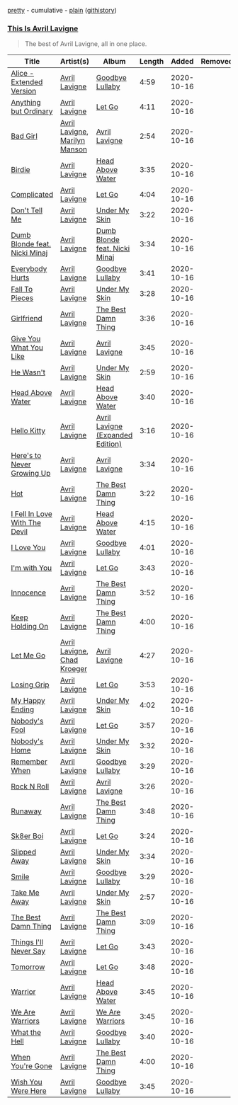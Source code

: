 [pretty](https://github.com/catzs/spotify-playlist-archive/blob/master/playlists/pretty/This%20Is%20Avril%20Lavigne.md) - cumulative - [plain](https://github.com/catzs/spotify-playlist-archive/blob/master/playlists/plain/37i9dQZF1DX7F7SW1hU3P6) ([githistory](https://github.githistory.xyz/catzs/spotify-playlist-archive/blob/master/playlists/plain/37i9dQZF1DX7F7SW1hU3P6))

### [This Is Avril Lavigne](https://open.spotify.com/playlist/37i9dQZF1DX7F7SW1hU3P6)

> The best of Avril Lavigne, all in one place.

| Title | Artist(s) | Album | Length | Added | Removed |
|---|---|---|---|---|---|
| [Alice - Extended Version](https://open.spotify.com/track/1nxxExVCpMMkN3cz5uyozd) | [Avril Lavigne](https://open.spotify.com/artist/0p4nmQO2msCgU4IF37Wi3j) | [Goodbye Lullaby](https://open.spotify.com/album/3SUtKkjatUCubbgOC8OP4o) | 4:59 | 2020-10-16 |  |
| [Anything but Ordinary](https://open.spotify.com/track/6STHWwMa2vbr1nKArQH7hd) | [Avril Lavigne](https://open.spotify.com/artist/0p4nmQO2msCgU4IF37Wi3j) | [Let Go](https://open.spotify.com/album/3zXjR3y2dUWklKmmp6lEhy) | 4:11 | 2020-10-16 |  |
| [Bad Girl](https://open.spotify.com/track/0DJLpR7cv97zg4indE9kQT) | [Avril Lavigne](https://open.spotify.com/artist/0p4nmQO2msCgU4IF37Wi3j), [Marilyn Manson](https://open.spotify.com/artist/2VYQTNDsvvKN9wmU5W7xpj) | [Avril Lavigne](https://open.spotify.com/album/512J2VIGOTP50qp5MNEUyG) | 2:54 | 2020-10-16 |  |
| [Birdie](https://open.spotify.com/track/0LFzQCGWwX1GKQhlHVrG92) | [Avril Lavigne](https://open.spotify.com/artist/0p4nmQO2msCgU4IF37Wi3j) | [Head Above Water](https://open.spotify.com/album/3FrkD0TTaXBuW19vuEhDGz) | 3:35 | 2020-10-16 |  |
| [Complicated](https://open.spotify.com/track/5xEM5hIgJ1jjgcEBfpkt2F) | [Avril Lavigne](https://open.spotify.com/artist/0p4nmQO2msCgU4IF37Wi3j) | [Let Go](https://open.spotify.com/album/3zXjR3y2dUWklKmmp6lEhy) | 4:04 | 2020-10-16 |  |
| [Don't Tell Me](https://open.spotify.com/track/0dEQaNYfp5G7Sflek2Qnde) | [Avril Lavigne](https://open.spotify.com/artist/0p4nmQO2msCgU4IF37Wi3j) | [Under My Skin](https://open.spotify.com/album/7851Vsjv3apS52sXUik6iF) | 3:22 | 2020-10-16 |  |
| [Dumb Blonde feat. Nicki Minaj](https://open.spotify.com/track/3p2f5xs8H1OkklezV3QHvx) | [Avril Lavigne](https://open.spotify.com/artist/0p4nmQO2msCgU4IF37Wi3j) | [Dumb Blonde feat. Nicki Minaj](https://open.spotify.com/album/7kIuMMOmbfedz5iCodWwKY) | 3:34 | 2020-10-16 |  |
| [Everybody Hurts](https://open.spotify.com/track/42mFRL3WVqio2wfjE9wTq0) | [Avril Lavigne](https://open.spotify.com/artist/0p4nmQO2msCgU4IF37Wi3j) | [Goodbye Lullaby](https://open.spotify.com/album/3SUtKkjatUCubbgOC8OP4o) | 3:41 | 2020-10-16 |  |
| [Fall To Pieces](https://open.spotify.com/track/396WOfbkqKaXYFwx6XjdOF) | [Avril Lavigne](https://open.spotify.com/artist/0p4nmQO2msCgU4IF37Wi3j) | [Under My Skin](https://open.spotify.com/album/7851Vsjv3apS52sXUik6iF) | 3:28 | 2020-10-16 |  |
| [Girlfriend](https://open.spotify.com/track/5HbCnVLXRyZVxnreOPgJCK) | [Avril Lavigne](https://open.spotify.com/artist/0p4nmQO2msCgU4IF37Wi3j) | [The Best Damn Thing](https://open.spotify.com/album/5dfbrFuG8lfC4Yi75J8NmK) | 3:36 | 2020-10-16 |  |
| [Give You What You Like](https://open.spotify.com/track/5nugxvd978uqqJOa7d4E0T) | [Avril Lavigne](https://open.spotify.com/artist/0p4nmQO2msCgU4IF37Wi3j) | [Avril Lavigne](https://open.spotify.com/album/512J2VIGOTP50qp5MNEUyG) | 3:45 | 2020-10-16 |  |
| [He Wasn't](https://open.spotify.com/track/0VRxqpFICUHJKuWx9sQrm6) | [Avril Lavigne](https://open.spotify.com/artist/0p4nmQO2msCgU4IF37Wi3j) | [Under My Skin](https://open.spotify.com/album/7851Vsjv3apS52sXUik6iF) | 2:59 | 2020-10-16 |  |
| [Head Above Water](https://open.spotify.com/track/1N7YeVU0ZwAFbOhwM61ef6) | [Avril Lavigne](https://open.spotify.com/artist/0p4nmQO2msCgU4IF37Wi3j) | [Head Above Water](https://open.spotify.com/album/6uQufJrxAdQNH2QlnJMEgi) | 3:40 | 2020-10-16 |  |
| [Hello Kitty](https://open.spotify.com/track/5eo5uGyM4q70CLU3LZphfu) | [Avril Lavigne](https://open.spotify.com/artist/0p4nmQO2msCgU4IF37Wi3j) | [Avril Lavigne (Expanded Edition)](https://open.spotify.com/album/7qjA5gbagHWVbqKUgVt49l) | 3:16 | 2020-10-16 |  |
| [Here's to Never Growing Up](https://open.spotify.com/track/1rdreHH1v6kyrx2mFQvLR4) | [Avril Lavigne](https://open.spotify.com/artist/0p4nmQO2msCgU4IF37Wi3j) | [Avril Lavigne](https://open.spotify.com/album/512J2VIGOTP50qp5MNEUyG) | 3:34 | 2020-10-16 |  |
| [Hot](https://open.spotify.com/track/26mhkMU2TuOez5xLcxwwA4) | [Avril Lavigne](https://open.spotify.com/artist/0p4nmQO2msCgU4IF37Wi3j) | [The Best Damn Thing](https://open.spotify.com/album/25fgjE5rdkaAcj2ZLbcEk8) | 3:22 | 2020-10-16 |  |
| [I Fell In Love With The Devil](https://open.spotify.com/track/6HHtTXPyBTJsLQT0y3afnm) | [Avril Lavigne](https://open.spotify.com/artist/0p4nmQO2msCgU4IF37Wi3j) | [Head Above Water](https://open.spotify.com/album/3FrkD0TTaXBuW19vuEhDGz) | 4:15 | 2020-10-16 |  |
| [I Love You](https://open.spotify.com/track/0SSLB8KDiZtgDRQ0rAs3SA) | [Avril Lavigne](https://open.spotify.com/artist/0p4nmQO2msCgU4IF37Wi3j) | [Goodbye Lullaby](https://open.spotify.com/album/3SUtKkjatUCubbgOC8OP4o) | 4:01 | 2020-10-16 |  |
| [I'm with You](https://open.spotify.com/track/1jlG3KJ3gdYmhfuySFfpO1) | [Avril Lavigne](https://open.spotify.com/artist/0p4nmQO2msCgU4IF37Wi3j) | [Let Go](https://open.spotify.com/album/3zXjR3y2dUWklKmmp6lEhy) | 3:43 | 2020-10-16 |  |
| [Innocence](https://open.spotify.com/track/0zC1dB6UXJZDAnztHgQ1lp) | [Avril Lavigne](https://open.spotify.com/artist/0p4nmQO2msCgU4IF37Wi3j) | [The Best Damn Thing](https://open.spotify.com/album/25fgjE5rdkaAcj2ZLbcEk8) | 3:52 | 2020-10-16 |  |
| [Keep Holding On](https://open.spotify.com/track/18XGB5eO51nCJY9hOoc114) | [Avril Lavigne](https://open.spotify.com/artist/0p4nmQO2msCgU4IF37Wi3j) | [The Best Damn Thing](https://open.spotify.com/album/0XypvgyeJm4mNjH4QRHmYR) | 4:00 | 2020-10-16 |  |
| [Let Me Go](https://open.spotify.com/track/0Swvh86QCHSVk3yXUDeEM8) | [Avril Lavigne](https://open.spotify.com/artist/0p4nmQO2msCgU4IF37Wi3j), [Chad Kroeger](https://open.spotify.com/artist/7fJYw1vK9yWb8o51I8qHin) | [Avril Lavigne](https://open.spotify.com/album/512J2VIGOTP50qp5MNEUyG) | 4:27 | 2020-10-16 |  |
| [Losing Grip](https://open.spotify.com/track/2LA4v20vokK9Uaj7WEEMaf) | [Avril Lavigne](https://open.spotify.com/artist/0p4nmQO2msCgU4IF37Wi3j) | [Let Go](https://open.spotify.com/album/3zXjR3y2dUWklKmmp6lEhy) | 3:53 | 2020-10-16 |  |
| [My Happy Ending](https://open.spotify.com/track/6sqNctd7MlJoKDOxPVCAvU) | [Avril Lavigne](https://open.spotify.com/artist/0p4nmQO2msCgU4IF37Wi3j) | [Under My Skin](https://open.spotify.com/album/7851Vsjv3apS52sXUik6iF) | 4:02 | 2020-10-16 |  |
| [Nobody's Fool](https://open.spotify.com/track/5SHSmZURFMkD6wpUCpiQel) | [Avril Lavigne](https://open.spotify.com/artist/0p4nmQO2msCgU4IF37Wi3j) | [Let Go](https://open.spotify.com/album/7h6XeTzy0SRXDrFJeA9gO7) | 3:57 | 2020-10-16 |  |
| [Nobody's Home](https://open.spotify.com/track/0cZDC7uxNK8lqQ3GgyvCnD) | [Avril Lavigne](https://open.spotify.com/artist/0p4nmQO2msCgU4IF37Wi3j) | [Under My Skin](https://open.spotify.com/album/7851Vsjv3apS52sXUik6iF) | 3:32 | 2020-10-16 |  |
| [Remember When](https://open.spotify.com/track/7z3hEREhptnQJPFnti0ZY2) | [Avril Lavigne](https://open.spotify.com/artist/0p4nmQO2msCgU4IF37Wi3j) | [Goodbye Lullaby](https://open.spotify.com/album/3SUtKkjatUCubbgOC8OP4o) | 3:29 | 2020-10-16 |  |
| [Rock N Roll](https://open.spotify.com/track/0qhCDQuqUm6wbJjAk7SlHR) | [Avril Lavigne](https://open.spotify.com/artist/0p4nmQO2msCgU4IF37Wi3j) | [Avril Lavigne](https://open.spotify.com/album/512J2VIGOTP50qp5MNEUyG) | 3:26 | 2020-10-16 |  |
| [Runaway](https://open.spotify.com/track/10ZajMnsii4aQbdeI4wdQh) | [Avril Lavigne](https://open.spotify.com/artist/0p4nmQO2msCgU4IF37Wi3j) | [The Best Damn Thing](https://open.spotify.com/album/0XypvgyeJm4mNjH4QRHmYR) | 3:48 | 2020-10-16 |  |
| [Sk8er Boi](https://open.spotify.com/track/00Mb3DuaIH1kjrwOku9CGU) | [Avril Lavigne](https://open.spotify.com/artist/0p4nmQO2msCgU4IF37Wi3j) | [Let Go](https://open.spotify.com/album/3zXjR3y2dUWklKmmp6lEhy) | 3:24 | 2020-10-16 |  |
| [Slipped Away](https://open.spotify.com/track/5AZhrTm9YUCOiA3Vl2hQji) | [Avril Lavigne](https://open.spotify.com/artist/0p4nmQO2msCgU4IF37Wi3j) | [Under My Skin](https://open.spotify.com/album/7851Vsjv3apS52sXUik6iF) | 3:34 | 2020-10-16 |  |
| [Smile](https://open.spotify.com/track/0DGXUvOixp2ptxBz3mQ3EV) | [Avril Lavigne](https://open.spotify.com/artist/0p4nmQO2msCgU4IF37Wi3j) | [Goodbye Lullaby](https://open.spotify.com/album/3SUtKkjatUCubbgOC8OP4o) | 3:29 | 2020-10-16 |  |
| [Take Me Away](https://open.spotify.com/track/4e8HF8QcD4HlfgRT6TGDlO) | [Avril Lavigne](https://open.spotify.com/artist/0p4nmQO2msCgU4IF37Wi3j) | [Under My Skin](https://open.spotify.com/album/7851Vsjv3apS52sXUik6iF) | 2:57 | 2020-10-16 |  |
| [The Best Damn Thing](https://open.spotify.com/track/3EHvy1sYPJH4XDeFpNwDcg) | [Avril Lavigne](https://open.spotify.com/artist/0p4nmQO2msCgU4IF37Wi3j) | [The Best Damn Thing](https://open.spotify.com/album/5dfbrFuG8lfC4Yi75J8NmK) | 3:09 | 2020-10-16 |  |
| [Things I'll Never Say](https://open.spotify.com/track/3nH2w4Q9yths31lC9C26fT) | [Avril Lavigne](https://open.spotify.com/artist/0p4nmQO2msCgU4IF37Wi3j) | [Let Go](https://open.spotify.com/album/3zXjR3y2dUWklKmmp6lEhy) | 3:43 | 2020-10-16 |  |
| [Tomorrow](https://open.spotify.com/track/23F3BahEU6a2ptffH5QW49) | [Avril Lavigne](https://open.spotify.com/artist/0p4nmQO2msCgU4IF37Wi3j) | [Let Go](https://open.spotify.com/album/7h6XeTzy0SRXDrFJeA9gO7) | 3:48 | 2020-10-16 |  |
| [Warrior](https://open.spotify.com/track/27wvjuKafcmKhoLcBcJ0uO) | [Avril Lavigne](https://open.spotify.com/artist/0p4nmQO2msCgU4IF37Wi3j) | [Head Above Water](https://open.spotify.com/album/3FrkD0TTaXBuW19vuEhDGz) | 3:45 | 2020-10-16 |  |
| [We Are Warriors](https://open.spotify.com/track/15fb3LJiJbuc5s272jXdUq) | [Avril Lavigne](https://open.spotify.com/artist/0p4nmQO2msCgU4IF37Wi3j) | [We Are Warriors](https://open.spotify.com/album/6tHvL1cUXtz3IzXgGhqlZz) | 3:45 | 2020-10-16 |  |
| [What the Hell](https://open.spotify.com/track/5zTzDqrEmseqL2G8ElgBu7) | [Avril Lavigne](https://open.spotify.com/artist/0p4nmQO2msCgU4IF37Wi3j) | [Goodbye Lullaby](https://open.spotify.com/album/3SUtKkjatUCubbgOC8OP4o) | 3:40 | 2020-10-16 |  |
| [When You're Gone](https://open.spotify.com/track/4kxND2rbPDrdb7Sgoo1Fbh) | [Avril Lavigne](https://open.spotify.com/artist/0p4nmQO2msCgU4IF37Wi3j) | [The Best Damn Thing](https://open.spotify.com/album/25cV0otMLz4zQDS0Aclyuj) | 4:00 | 2020-10-16 |  |
| [Wish You Were Here](https://open.spotify.com/track/4JAf3CkbJ2RdeX0SsKr3mF) | [Avril Lavigne](https://open.spotify.com/artist/0p4nmQO2msCgU4IF37Wi3j) | [Goodbye Lullaby](https://open.spotify.com/album/3SUtKkjatUCubbgOC8OP4o) | 3:45 | 2020-10-16 |  |